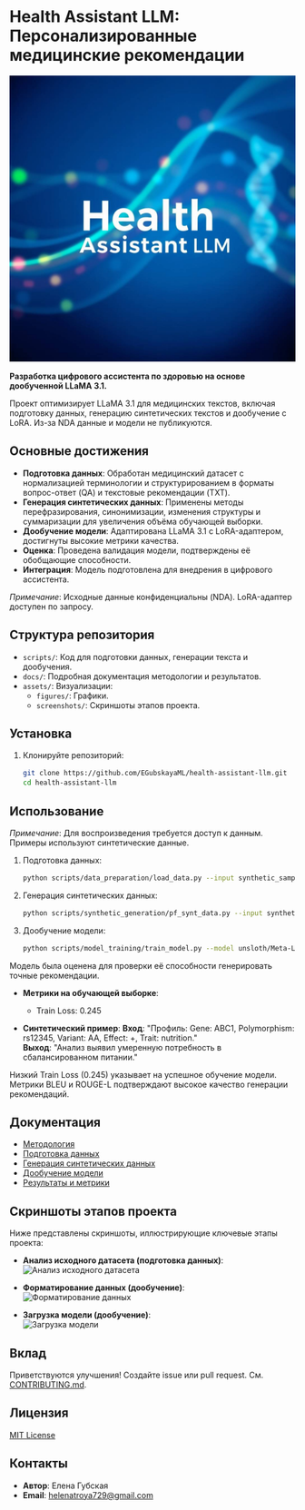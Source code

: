 # Health Assistant LLM: Персонализированные медицинские рекомендации

![Header Image](assets/figures/health_assistant_banner.png)

**Разработка цифрового ассистента по здоровью на основе дообученной LLaMA 3.1.**

Проект оптимизирует LLaMA 3.1 для медицинских текстов, включая подготовку данных, генерацию синтетических текстов и дообучение с LoRA. Из-за NDA данные и модели не публикуются.

## Основные достижения
- **Подготовка данных**: Обработан медицинский датасет с нормализацией терминологии и структурированием в форматы вопрос-ответ (QA) и текстовые рекомендации (TXT).
- **Генерация синтетических данных**: Применены методы перефразирования, синонимизации, изменения структуры и суммаризации для увеличения объёма обучающей выборки.
- **Дообучение модели**: Адаптирована LLaMA 3.1 с LoRA-адаптером, достигнуты высокие метрики качества.
- **Оценка**: Проведена валидация модели, подтверждены её обобщающие способности.
- **Интеграция**: Модель подготовлена для внедрения в цифрового ассистента.

*Примечание*: Исходные данные конфиденциальны (NDA). LoRA-адаптер доступен по запросу.

## Структура репозитория

- `scripts/`: Код для подготовки данных, генерации текста и дообучения.
- `docs/`: Подробная документация методологии и результатов.
- `assets/`: Визуализации:
  - `figures/`: Графики.
  - `screenshots/`: Скриншоты этапов проекта.


## Установка
1. Клонируйте репозиторий:
   ```bash
   git clone https://github.com/EGubskayaML/health-assistant-llm.git
   cd health-assistant-llm

## Использование
*Примечание*: Для воспроизведения требуется доступ к данным. Примеры используют синтетические данные.

1. Подготовка данных:
   ```bash
   python scripts/data_preparation/load_data.py --input synthetic_sample.jsonl

2. Генерация синтетических данных:
   ```bash
   python scripts/synthetic_generation/pf_synt_data.py --input synthetic_sample.jsonl

3. Дообучение модели:
   ```bash
   python scripts/model_training/train_model.py --model unsloth/Meta-Llama-3.1-8B
Модель была оценена для проверки её способности генерировать точные рекомендации.

- **Метрики на обучающей выборке**:
  - Train Loss: 0.245

- **Синтетический пример**:
  **Вход**: "Профиль: Gene: ABC1, Polymorphism: rs12345, Variant: AA, Effect: +, Trait: nutrition."  
  **Выход**: "Анализ выявил умеренную потребность в сбалансированном питании."

Низкий Train Loss (0.245) указывает на успешное обучение модели. Метрики BLEU и ROUGE-L подтверждают высокое качество генерации рекомендаций.

## Документация

- [Методология](docs/methodology.md)
- [Подготовка данных](docs/data_preparation.md)
- [Генерация синтетических данных](docs/synthetic_data.md)
- [Дообучение модели](docs/model_training.md)
- [Результаты и метрики](docs/results.md)

## Скриншоты этапов проекта

Ниже представлены скриншоты, иллюстрирующие ключевые этапы проекта:

- **Анализ исходного датасета (подготовка данных)**:  
  ![Анализ исходного датасета](assets/screenshots/data_analysis_unique_values.png)

- **Форматирование данных (дообучение)**:  
  ![Форматирование данных](assets/screenshots/data_formatting.png)

- **Загрузка модели (дообучение)**:  
  ![Загрузка модели](assets/screenshots/model_loading.png)

## Вклад

Приветствуются улучшения! Создайте issue или pull request. См. [CONTRIBUTING.md](CONTRIBUTING.md).

## Лицензия

[MIT License](LICENSE)

## Контакты

- **Автор**: Елена Губская
- **Email**: helenatroya729@gmail.com